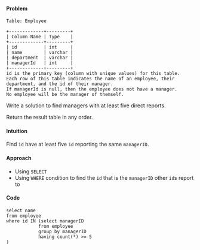 #### Problem
```
Table: Employee

+-------------+---------+
| Column Name | Type    |
+-------------+---------+
| id          | int     |
| name        | varchar |
| department  | varchar |
| managerId   | int     |
+-------------+---------+
id is the primary key (column with unique values) for this table.
Each row of this table indicates the name of an employee, their department, and the id of their manager.
If managerId is null, then the employee does not have a manager.
No employee will be the manager of themself.
```
Write a solution to find managers with at least five direct reports.

Return the result table in any order.

#### Intuition
Find `id` have at least five `id` reporting the same `managerID`.

#### Approach
- Using `SELECT`
- Using `WHERE` condition to find the `id` that is the `managerID` other `id`s report to
  
#### Code
```
select name
from employee
where id IN (select managerID
            from employee
            group by managerID
            having count(*) >= 5
)
```
